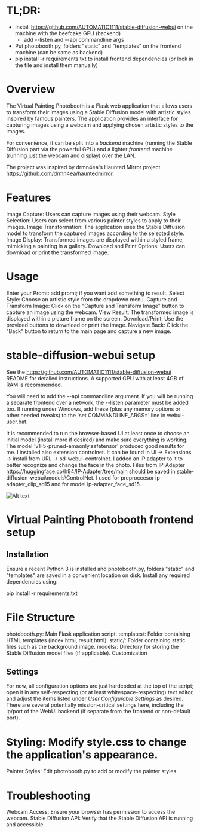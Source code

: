 # TL;DR:
 * Install https://github.com/AUTOMATIC1111/stable-diffusion-webui on the machine with the beefcake GPU (backend)
   * add --listen and --api commandline args
 * Put photobooth.py, folders "static" and "templates" on the frontend machine (can be same as backend)
 * pip install -r requirements.txt to install frontend dependencies (or look in the file and install them manually)

# Overview
The Virtual Painting Photobooth is a Flask web application that allows users to transform their images using a Stable Diffusion model with artistic styles inspired by famous painters. The application provides an interface for capturing images using a webcam and applying chosen artistic styles to the images.

For convenience, it can be split into a *backend* machine (running the Stable Diffusion part via the powerful GPU) and a lighter *frontend* machine (running just the webcam and display) over the LAN.

 The project was inspired by drmn4ea's Haunted Mirror project https://github.com/drmn4ea/hauntedmirror.

# Features
Image Capture: Users can capture images using their webcam.
Style Selection: Users can select from various painter styles to apply to their images.
Image Transformation: The application uses the Stable Diffusion model to transform the captured images according to the selected style.
Image Display: Transformed images are displayed within a styled frame, mimicking a painting in a gallery.
Download and Print Options: Users can download or print the transformed image.

# Usage
Enter your Promt: add promt; if you want add something to result.
Select Style: Choose an artistic style from the dropdown menu.
Capture and Transform Image: Click on the "Capture and Transform Image" button to capture an image using the webcam.
View Result: The transformed image is displayed within a picture frame on the screen.
Download/Print: Use the provided buttons to download or print the image.
Navigate Back: Click the "Back" button to return to the main page and capture a new image.

# stable-diffusion-webui setup
See the https://github.com/AUTOMATIC1111/stable-diffusion-webui README for detailed instructions. A supported GPU with at least 4GB of RAM is recommended. 

You will need to add the --api commandline argument. If you will be running a separate frontend over a network, the --listen parameter must be added too. If running under Windows, add these (plus any memory options or other needed tweaks) to the 'set COMMANDLINE_ARGS=' line in webui-user.bat.

It is recommended to run the browser-based UI at least once to choose an initial model (install more if desired) and make sure everything is working. The model 'v1-5-pruned-emaonly.safetensor' produced good results for me. I installed also extension controlnet. It can be found in UI -> Extensions -> install from URL -> sd-webui-controlnet. I added an IP adapter to it to better recognize and change the face in the photo. Files from IP-Adapter https://huggingface.co/h94/IP-Adapter/tree/main should be saved in stable-diffusion-webui\models\ControlNet. I used for preproccesor ip-adapter_clip_sd15 and for model ip-adapter_face_sd15.

![Alt text](image.png)

# Virtual Painting Photobooth frontend setup
## Installation
Ensure a recent Python 3 is installed and photobooth.py, folders "static" and "templates" are saved in a convenient location on disk. Install any required dependencies using:

pip install -r requirements.txt

# File Structure
photobooth.py: Main Flask application script.
templates/: Folder containing HTML templates (index.html, result.html).
static/: Folder containing static files such as the background image.
models/: Directory for storing the Stable Diffusion model files (if applicable).
Customization

## Settings
For now, all configuration options are just hardcoded at the top of the script; open it in any self-respecting (or at least whitespace-respecting) text editor, and adjust the items listed under *User Configurable Settings* as desired. There are several potentially mission-critical settings here, including the ip/port of the WebUI backend (if separate from the frontend or non-default port).

# Styling: Modify style.css to change the application's appearance.
Painter Styles: Edit photobooth.py to add or modify the painter styles.

# Troubleshooting
Webcam Access: Ensure your browser has permission to access the webcam.
Stable Diffusion API: Verify that the Stable Diffusion API is running and accessible.